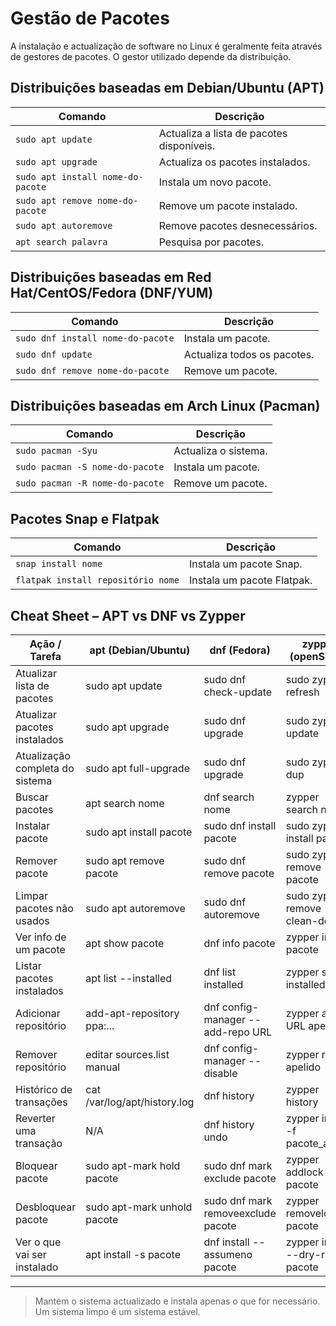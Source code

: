 # Gestão de Pacotes

A instalação e actualização de software no Linux é geralmente feita através de gestores de pacotes. O gestor utilizado depende da distribuição.

## Distribuições baseadas em Debian/Ubuntu (APT)

| Comando | Descrição |
|--------|-----------|
| `sudo apt update` | Actualiza a lista de pacotes disponíveis. |
| `sudo apt upgrade` | Actualiza os pacotes instalados. |
| `sudo apt install nome-do-pacote` | Instala um novo pacote. |
| `sudo apt remove nome-do-pacote` | Remove um pacote instalado. |
| `sudo apt autoremove` | Remove pacotes desnecessários. |
| `apt search palavra` | Pesquisa por pacotes. |

## Distribuições baseadas em Red Hat/CentOS/Fedora (DNF/YUM)

| Comando | Descrição |
|--------|-----------|
| `sudo dnf install nome-do-pacote` | Instala um pacote. |
| `sudo dnf update` | Actualiza todos os pacotes. |
| `sudo dnf remove nome-do-pacote` | Remove um pacote. |

## Distribuições baseadas em Arch Linux (Pacman)

| Comando | Descrição |
|--------|-----------|
| `sudo pacman -Syu` | Actualiza o sistema. |
| `sudo pacman -S nome-do-pacote` | Instala um pacote. |
| `sudo pacman -R nome-do-pacote` | Remove um pacote. |

## Pacotes Snap e Flatpak

| Comando | Descrição |
|--------|-----------|
| `snap install nome` | Instala um pacote Snap. |
| `flatpak install repositório nome` | Instala um pacote Flatpak. |



## Cheat Sheet – APT vs DNF vs Zypper

Ação / Tarefa                        | apt (Debian/Ubuntu)           | dnf (Fedora)                   | zypper (openSUSE)
------------------------------------|-------------------------------|--------------------------------|-------------------------------
Atualizar lista de pacotes         | sudo apt update               | sudo dnf check-update          | sudo zypper refresh
Atualizar pacotes instalados       | sudo apt upgrade              | sudo dnf upgrade               | sudo zypper update
Atualização completa do sistema    | sudo apt full-upgrade         | sudo dnf upgrade               | sudo zypper dup
Buscar pacotes                     | apt search nome               | dnf search nome                | zypper search nome
Instalar pacote                    | sudo apt install pacote       | sudo dnf install pacote        | sudo zypper install pacote
Remover pacote                     | sudo apt remove pacote        | sudo dnf remove pacote         | sudo zypper remove pacote
Limpar pacotes não usados          | sudo apt autoremove           | sudo dnf autoremove            | sudo zypper remove --clean-deps
Ver info de um pacote              | apt show pacote               | dnf info pacote                | zypper info pacote
Listar pacotes instalados          | apt list --installed          | dnf list installed             | zypper se --installed-only
Adicionar repositório              | add-apt-repository ppa:...    | dnf config-manager --add-repo URL | zypper ar URL apelido
Remover repositório                | editar sources.list manual    | dnf config-manager --disable   | zypper rr apelido
Histórico de transações            | cat /var/log/apt/history.log  | dnf history                    | zypper history
Reverter uma transação             | N/A                           | dnf history undo <id>          | zypper install -f pacote_antigo
Bloquear pacote                    | sudo apt-mark hold pacote     | sudo dnf mark exclude pacote   | zypper addlock pacote
Desbloquear pacote                 | sudo apt-mark unhold pacote   | sudo dnf mark removeexclude pacote | zypper removelock pacote
Ver o que vai ser instalado        | apt install -s pacote         | dnf install --assumeno pacote  | zypper install --dry-run pacote


---

> Mantém o sistema actualizado e instala apenas o que for necessário. Um sistema limpo é um sistema estável.
